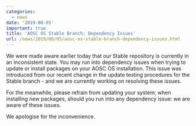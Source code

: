 ```yaml
---
categories:
  - news
date: '2019-08-05'
important: true
title: 'AOSC OS Stable Branch: Dependency Issues'
url: /news/2019/08/05/aosc-os-stable-branch-dependency-issues.html
---
```



We were made aware earlier today that our Stable repository is currently in an inconsistent state. You may run into dependency issues when trying to update or install packages on your AOSC OS installation. This issue was introduced from our recent change in the update testing procedures for the Stable branch - and we are currently working on resolving these issues.

For the meanwhile, please refrain from updating your system; when installing new packages, should you run into any dependency issue: we are aware of these issues.

We apologise for the inconvenience.